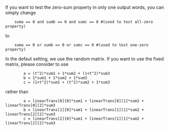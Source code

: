 If you want to test the zero-sum property in only one output words, you can simply change

        suma == 0 and sumb == 0 and sumc == 0 #(used to test all-zero property)

to

        suma == 0 or sumb == 0 or sumc == 0 #(used to test one-zero property)
        
        
 In the defaut setting, we use the random matrix. If you want to use the fixed matrix, please consider to use
 
            a = (t^2)*sum1 + 1*sum2 + (1+t^2)*sum3
            b = 1*sum1 + 1*sum2 + 1*sum3
            c = (1+t^2)*sum1 + (t^2)*sum2 + 1*sum3
 
 rather than
 
            a = linearTrans[0][0]*sum1 + linearTrans[0][1]*sum2 + linearTrans[0][2]*sum3
            b = linearTrans[1][0]*sum1 + linearTrans[1][1]*sum2 + linearTrans[2][2]*sum3
            c = linearTrans[2][0]*sum1 + linearTrans[1][1]*sum2 + linearTrans[2][2]*sum3
 
 
